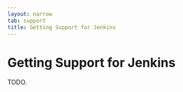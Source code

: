 ```yaml
---
layout: narrow
tab: support
title: Getting Support for Jenkins
---
```


# Getting Support for Jenkins

TODO.
